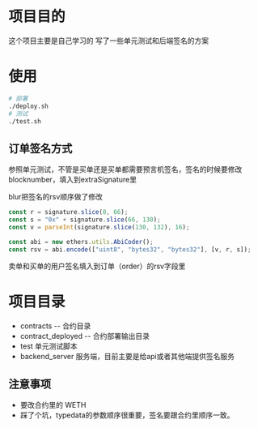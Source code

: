 # 项目目的
这个项目主要是自己学习的
写了一些单元测试和后端签名的方案

# 使用
``` bash
# 部署
./deploy.sh
# 测试
./test.sh
```

## 订单签名方式
参照单元测试，不管是买单还是买单都需要预言机签名，签名的时候要修改blocknumber，填入到extraSignature里

blur把签名的rsv顺序做了修改
``` javascript
const r = signature.slice(0, 66);
const s = "0x" + signature.slice(66, 130);
const v = parseInt(signature.slice(130, 132), 16);

const abi = new ethers.utils.AbiCoder();
const rsv = abi.encode(["uint8", "bytes32", "bytes32"], [v, r, s]);
```

卖单和买单的用户签名填入到订单（order）的rsv字段里




# 项目目录
- contracts -- 合约目录
- contract_deployed -- 合约部署输出目录
- test 单元测试脚本
- backend_server 服务端，目前主要是给api或者其他端提供签名服务

## 注意事项
- 要改合约里的 WETH
- 踩了个坑，typedata的参数顺序很重要，签名要跟合约里顺序一致。
